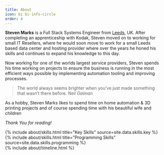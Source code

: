 ```yaml
---
title: About
icon: bi bi-info-circle
order: 4
---
```


**Steven Marks** is a Full Stack Systems Engineer from [Leeds](https://en.wikipedia.org/wiki/Leeds), UK.
After completing an apprenticeship with Kodak, Steven moved on to working for small IT Resellers,
where he would soon move to work for a small Leeds based data center and hosting provider where over the years
he honed his skills and continues to expand his knowledge to this day.

Now working for one of the worlds largest service providers, Steven spends his time working on projects to ensure
the business is running in the most efficient ways possible by implementing automation tooling and improving processes.

> The world always seems brighter when you’ve just made something that wasn’t there before. <cite>Neil Gaiman</cite>

As a hobby, Steven Marks likes to spend time on home automation & 3D printing projects and of course spending time
with his beautiful wife and children

_Thank You for reading!_

<div class="row">
{% include about/skills.html title="Key Skills" source=site.data.skills.key %}
{% include about/skills.html title="Programming Skills" source=site.data.skills.programming %}

</div>

<div class="row">
{% include about/timeline.html %}
</div>
